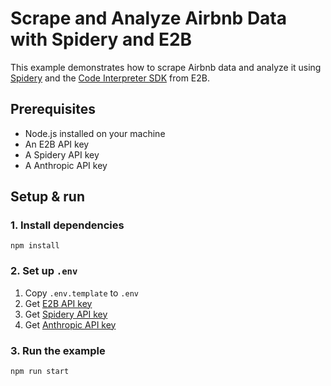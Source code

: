 # Scrape and Analyze Airbnb Data with Spidery and E2B

This example demonstrates how to scrape Airbnb data and analyze it using [Spidery](https://www.spidery.khulnasoft.com/) and the [Code Interpreter SDK](https://github.com/e2b-dev/code-interpreter) from E2B.

## Prerequisites

- Node.js installed on your machine
- An E2B API key
- A Spidery API key
- A Anthropic API key

## Setup & run

### 1. Install dependencies

```
npm install
```

### 2. Set up `.env`

1. Copy `.env.template` to `.env`
2. Get [E2B API key](https://e2b.dev/docs/getting-started/api-key)
3. Get [Spidery API key](https://spidery.khulnasoft.com)
4. Get [Anthropic API key](https://anthropic.com)

### 3. Run the example

```
npm run start
```